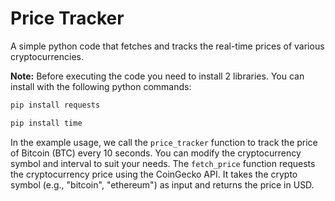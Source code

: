 # Price Tracker

A simple python code that fetches and tracks the real-time prices of various cryptocurrencies.

    
__Note:__ Before executing the code you need to install 2 libraries. You can install with the following python commands:

``` bash
pip install requests
```

``` bash
pip install time
```

In the example usage, we call the ```price_tracker``` function to track the price of Bitcoin (BTC) every 10 seconds. You can modify the cryptocurrency symbol and interval to suit your needs. The ``` fetch_price ``` function requests the cryptocurrency price using the CoinGecko API. It takes the crypto symbol (e.g., "bitcoin", "ethereum") as input and returns the price in USD.
